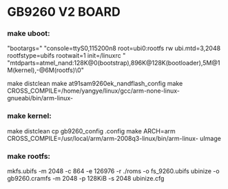 # GB9260 V2 BOARD

### make uboot:
"bootargs=" "console=ttyS0,115200n8 root=ubi0:rootfs rw ubi.mtd=3,2048 rootfstype=ubifs rootwait=1 init=/linuxrc " \
					"mtdparts=atmel_nand:128K@0(bootstrap),896K@128K(bootloader),5M@1M(kernel),-@6M(rootfs)\0"

make distclean
make at91sam9260ek_nandflash_config 
make CROSS_COMPILE=/home/yangye/linux/gcc/arm-none-linux-gnueabi/bin/arm-linux-

### make kernel:
make distclean
cp gb9260_config .config
make ARCH=arm CROSS_COMPILE=/usr/local/arm/arm-2008q3-linux/bin/arm-linux-  uImage

### make rootfs:
mkfs.ubifs -m 2048 -c 864 -e 126976 -r ./roms -o fs_9260.ubifs 
ubinize -o gb9260.cramfs -m 2048 -p 128KiB -s 2048 ubinize.cfg 
